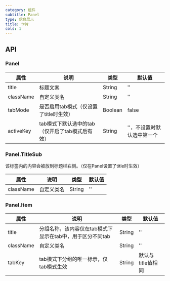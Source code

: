 ```yaml
---
category: 组件
subtitle: Panel
type: 信息展示
title: 卡片
cols: 1
---
```


## API

### Panel

| 属性        | 说明                           | 类型      | 默认值            |
| --------- | ---------------------------- | ------- | -------------- |
| title     | 标题文案                         | String  | ''             |
| className | 自定义类名                        | String  | ''             |
| tabMode   | 是否启用tab模式（仅设置了title时生效）      | Boolean | false          |
| activeKey | tab模式下默认选中的tab（仅开启了tab模式后有效） | String  | ''，不设置时默认选中第一个 |

### Panel.TitleSub

该标签内的内容会被放到标题栏右侧。（仅在Panel设置了title时生效）

| 属性        | 说明    | 类型     | 默认值  |
| --------- | ----- | ------ | ---- |
| className | 自定义类名 | String | ''   |

### Panel.Item

| 属性        | 说明                                | 类型     | 默认值         |
| --------- | --------------------------------- | ------ | ----------- |
| title     | 分组名称，该内容仅在tab模式下显示在tab中，用于区分不同tab | String | ''          |
| className | 自定义类名                             | String | ''          |
| tabKey    | tab模式下分组的唯一标示，仅tab模式生效            | String | 默认与title值相同 |
